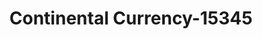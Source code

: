 ---
f_zip-code: 92832
f_state-code: CA
title: Continental Currency-15345
f_phone: 714-871-5222
f_city-only: Fullerton
f_address: 1312 S Harbor Blvd Fullerton
f_location-unique-id: '15345'
slug: continental-currency-15345
updated-on: '2024-05-30T13:46:58.046Z'
created-on: '2024-05-30T13:36:59.803Z'
published-on: '2024-05-30T13:54:32.469Z'
f_city-state: cms/city/fullerton-ca.md
f_company: cms/company/continental-currency.md
f_state: cms/state/california.md
layout: '[payday-loan].html'
tags: payday-loan
---